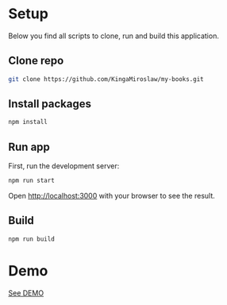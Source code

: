 

# Setup

Below you find all scripts to clone, run and build this application.

## Clone repo

```bash
git clone https://github.com/KingaMiroslaw/my-books.git
```

## Install packages

```bash
npm install
```

## Run app

First, run the development server:

```bash
npm run start
```

Open [http://localhost:3000](http://localhost:3000) with your browser to see the result.

## Build

```bash
npm run build
```

# Demo

[See DEMO](https://kingamiroslaw.github.io/my-books/)

